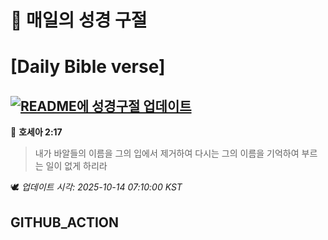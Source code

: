 # 🙏 매일의 성경 구절
# [Daily Bible verse]
## [![README에 성경구절 업데이트](https://github.com/DONGSUKA/first_test/actions/workflows/update-readme-bible.yml/badge.svg)](https://github.com/DONGSUKA/first_test/actions/workflows/update-readme-bible.yml)
<!-- START_BIBLE_VERSE -->
📖 **호세아 2:17**
> 내가 바알들의 이름을 그의 입에서 제거하여 다시는 그의 이름을 기억하여 부르는 일이 없게 하리라

🕊️ _업데이트 시각: 2025-10-14 07:10:00 KST_
  <!-- END_BIBLE_VERSE -->
## GITHUB_ACTION
